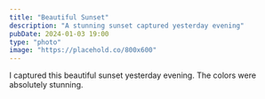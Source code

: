 ```yaml
---
title: "Beautiful Sunset"
description: "A stunning sunset captured yesterday evening"
pubDate: 2024-01-03 19:00
type: "photo"
image: "https://placehold.co/800x600"
---
```


I captured this beautiful sunset yesterday evening. The colors were absolutely stunning.
